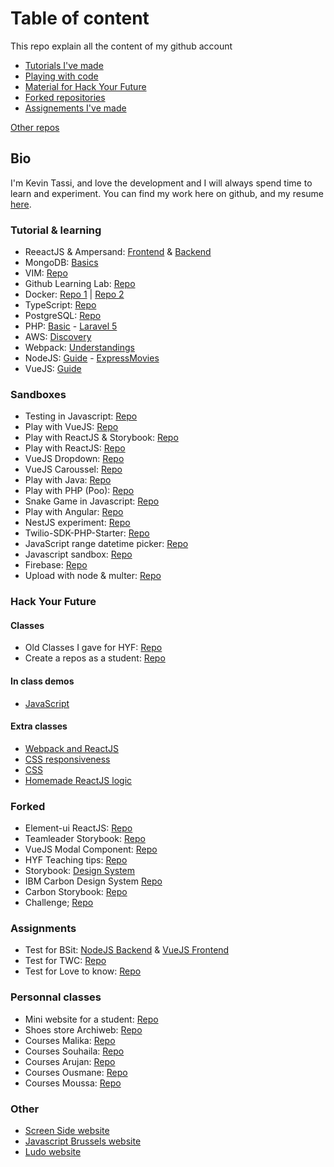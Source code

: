 # Table of content

This repo explain all the content of my github account

- [Tutorials I've made](#tutorial--learning)
- [Playing with code](#sandboxes)
- [Material for Hack Your Future](#hack-your-future)
- [Forked repositories](#forked)
- [Assignements I've made](#assignements)

[Other repos](https://github.com/KevinTss/table-of-content-private)

## Bio

I'm Kevin Tassi, and love the development and I will always spend time to learn and experiment. You can find my work here on github, and my resume [here](https://github.com/KevinTss/resume).

### Tutorial & learning

- ReeactJS & Ampersand: [Frontend](https://github.com/KevinTss/labelr) & [Backend](https://github.com/KevinTss/labelr-gatekeeper-server)
- MongoDB: [Basics](https://github.com/KevinTss/mongoDB)
- VIM: [Repo](https://github.com/KevinTss/vim)
- Github Learning Lab: [Repo](https://github.com/KevinTss/github-slideshow)
- Docker: [Repo 1](https://github.com/KevinTss/docker) | [Repo 2](https://github.com/KevinTss/docker-tutorial)
- TypeScript: [Repo](https://github.com/KevinTss/typescript--first-test-app)
- PostgreSQL: [Repo](https://github.com/KevinTss/postgresql)
- PHP: [Basic](https://github.com/KevinTss/PHP--basic) - [Laravel 5](https://github.com/KevinTss/PHP--Laravel-5.0)
- AWS: [Discovery](https://github.com/KevinTss/AWS--Decouverte)
- Webpack: [Understandings](https://github.com/KevinTss/WebPack--Comprendre-webpack)
- NodeJS: [Guide](https://github.com/KevinTss/NodeJS--The-Complete-Guide) - [ExpressMovies](https://github.com/KevinTss/VueJS-Complete-guide)
- VueJS: [Guide](https://github.com/KevinTss/VueJS-Complete-guide)

### Sandboxes

- Testing in Javascript: [Repo](https://github.com/KevinTss/js-testing)
- Play with VueJS: [Repo](https://github.com/KevinTss/vuejs-base)
- Play with ReactJS & Storybook: [Repo](https://github.com/KevinTss/storybook-reactjs)
- Play with ReactJS: [Repo](https://github.com/KevinTss/reactjs--frist-test-app)
- VueJS Dropdown: [Repo](https://github.com/KevinTss/vuejs--dropdown)
- VueJS Caroussel: [Repo](https://github.com/KevinTss/vuejs--carousel)
- Play with Java: [Repo](https://github.com/KevinTss/Java--test)
- Play with PHP (Poo): [Repo](https://github.com/KevinTss/PHP--OOP)
- Snake Game in Javascript: [Repo](https://github.com/KevinTss/JavaScript--snake-game)
- Play with Angular: [Repo](https://github.com/KevinTss/angular--frist-test-app)
- NestJS experiment: [Repo](https://github.com/KevinTss/backend-nestjs)
- Twilio-SDK-PHP-Starter: [Repo](https://github.com/KevinTss/sdk-starter-php)
- JavaScript range datetime picker: [Repo](https://github.com/KevinTss/homemade-rangepicker)
- Javascript sandbox: [Repo](https://github.com/KevinTss/javascript--sandbox)
- Firebase: [Repo](https://github.com/KevinTss/firebase-sandbox)
- Upload with node & multer: [Repo](https://github.com/KevinTss/node-upload-example)

### Hack Your Future

#### Classes

- Old Classes I gave for HYF: [Repo](https://github.com/KevinTss/HYF-old)
- Create a repos as a student: [Repo](https://github.com/KevinTss/hack-my-future)

#### In class demos

- [JavaScript](https://github.com/KevinTss/hyf-demo--javascript)

#### Extra classes

- [Webpack and ReactJS](https://github.com/KevinTss/hyf-ec--webpack-and-react)
- [CSS responsiveness](https://github.com/KevinTss/hyf-ec--responsiveness)
- [CSS](https://github.com/KevinTss/hyf-ec--css)
- [Homemade ReactJS logic](https://github.com/KevinTss/example-homemade-react-logic)

### Forked

- Element-ui ReactJS: [Repo](https://github.com/KevinTss/element-react)
- Teamleader Storybook: [Repo](https://github.com/KevinTss/teamleader-storybook-ui)
- VueJS Modal Component: [Repo](https://github.com/KevinTss/vue-js-modal)
- HYF Teaching tips: [Repo](https://github.com/KevinTss/teaching_tips_tricks)
- Storybook: [Design System](https://github.com/KevinTss/design-system)
- IBM Carbon Design System [Repo](https://github.com/KevinTss/carbon)
- Carbon Storybook: [Repo](https://github.com/KevinTss/carbon-components-react)
- Challenge; [Repo](https://github.com/KevinTss/mwembwa)

### Assignments

- Test for BSit: [NodeJS Backend](https://github.com/KevinTss/bsit--assignment-backend-nodejs) & [VueJS Frontend](https://github.com/KevinTss/bsit--assignment-frontend-vuejs)
- Test for TWC: [Repo](https://github.com/KevinTss/twc--assignment-frontend)
- Test for Love to know: [Repo](https://github.com/KevinTss/love-to-know--assignement)

### Personnal classes

- Mini website for a student: [Repo](https://github.com/KevinTss/ec--mini-site-presentation-liege)
- Shoes store Archiweb: [Repo](https://github.com/KevinTss/archi-web)
- Courses Malika: [Repo](https://github.com/KevinTss/cours-malika)
- Courses Souhaila: [Repo](https://github.com/KevinTss/souhaila-web-2)
- Courses Arujan: [Repo](https://github.com/KevinTss/arujan-groupomania)
- Courses Ousmane: [Repo](https://github.com/KevinTss/cours-ousmane)
- Courses Moussa: [Repo](https://github.com/KevinTss/cours-moussa)

### Other

- [Screen Side website](https://github.com/KevinTss/screen-side)
- [Javascript Brussels website](https://github.com/KevinTss/javascript.brussels)
- [Ludo website](https://github.com/KevinTss/ludo-website) 
